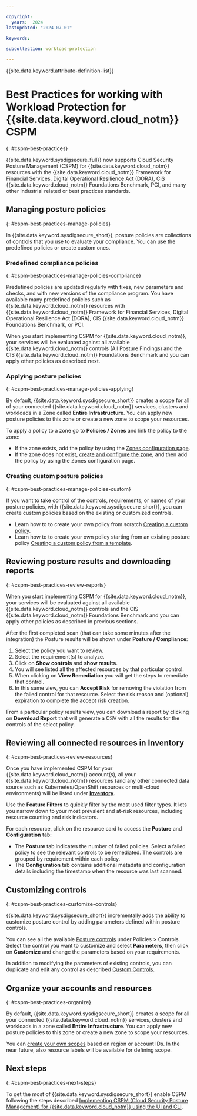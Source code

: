 ```yaml
---

copyright:
  years:  2024
lastupdated: "2024-07-01"

keywords:

subcollection: workload-protection

---
```


{{site.data.keyword.attribute-definition-list}}

# Best Practices for working with Workload Protection for {{site.data.keyword.cloud_notm}} CSPM
{: #cspm-best-practices}

{{site.data.keyword.sysdigsecure_full}} now supports Cloud Security Posture Management (CSPM) for {{site.data.keyword.cloud_notm}} resources with the {{site.data.keyword.cloud_notm}} Framework for Financial Services, Digital Operational Resilience Act (DORA), CIS {{site.data.keyword.cloud_notm}} Foundations Benchmark, PCI, and many other industrial related or best practices standards.

## Managing posture policies
{: #cspm-best-practices-manage-policies}

In {{site.data.keyword.sysdigsecure_short}}, posture policies are collections of controls that you use to evaluate your compliance. You can use the predefined policies or create custom ones. 

### Predefined compliance policies
{: #cspm-best-practices-manage-policies-compliance}

Predefined policies are updated regularly with fixes, new parameters and checks, and with new versions of the compliance program. You have available many predefined policies such as {{site.data.keyword.cloud_notm}} resources with {{site.data.keyword.cloud_notm}} Framework for Financial Services, Digital Operational Resilience Act (DORA), CIS {{site.data.keyword.cloud_notm}} Foundations Benchmark, or PCI.

When you start implementing CSPM for {{site.data.keyword.cloud_notm}}, your services will be evaluated against all available {{site.data.keyword.cloud_notm}} controls (All Posture Findings) and the CIS {{site.data.keyword.cloud_notm}} Foundations Benchmark and you can apply other policies as described next.

### Applying posture policies
{: #cspm-best-practices-manage-policies-applying}

By default, {{site.data.keyword.sysdigsecure_short}} creates a scope for all of your connected {{site.data.keyword.cloud_notm}} services, clusters and workloads in a Zone called **Entire Infrastructure**. You can apply new posture policies to this zone or create a new zone to scope your resources.

To apply a policy to a zone go to **Policies / Zones** and link the policy to the zone:
- If the zone exists, add the policy by using the [Zones configuration page](/docs/workload-protection?topic=workload-protection-zone-policy).
- If the zone does not exist, [create and configure the zone](/docs/workload-protection?topic=workload-protection-posture-zones), and then add the policy by using the Zones configuration page.

### Creating custom posture policies
{: #cspm-best-practices-manage-policies-custom}

If you want to take control of the controls, requirements, or names of your posture policies, with {{site.data.keyword.sysdigsecure_short}}, you can create custom policies based on the existing or customized controls. 

- Learn how to to create your own policy from scratch [Creating a custom policy](/docs/workload-protection?topic=workload-protection-posture-policy-create).
- Learn how to to create your own policy starting from an existing posture policy [Creating a custom policy from a template](/docs/workload-protection?topic=workload-protection-posture-policy-create-template).

## Reviewing posture results and downloading reports
{: #cspm-best-practices-review-reports}

When you start implementing CSPM for {{site.data.keyword.cloud_notm}}, your services will be evaluated against all available {{site.data.keyword.cloud_notm}} controls and the CIS {{site.data.keyword.cloud_notm}} Foundations Benchmark and you can apply other policies as described in previous sections.

After the first completed scan (that can take some minutes after the integration) the Posture results will be shown under **Posture / Compliance**:

1. Select the policy you want to review.
2. Select the requirement(s) to analyze.
3. Click on **Show controls** and **show results**.
4. You will see listed all the affected resources by that particular control.
5. When clicking on **View Remediation** you will get the steps to remediate that control. 
6. In this same view, you can **Accept Risk** for removing the violation from the failed control for that resource. Select the risk reason and (optional) expiration to complete the accept risk creation.

From a particular policy results view, you can download a report by clicking on **Download Report** that will generate a CSV with all the results for the controls of the select policy.

## Reviewing all connected resources in Inventory
{: #cspm-best-practices-review-resources}

Once you have implemented CSPM for your {{site.data.keyword.cloud_notm}} account(s), all your {{site.data.keyword.cloud_notm}} resources (and any other connected data source such as Kubernetes/OpenShift resources or multi-cloud environments) will be listed under [**Inventory**](/docs/workload-protection?topic=workload-protection-inventory).

Use the **Feature Filters** to quickly filter by the most used filter types. It lets you narrow down to your most prevalent and at-risk resources, including resource counting and risk indicators.

For each resource, click on the resource card to access the **Posture** and **Configuration** tab:
- The **Posture** tab indicates the number of failed policies. Select a failed policy to see the relevant controls to be remediated. The controls are grouped by requirement within each policy.
- The **Configuration** tab contains additional metadata and configuration details including the timestamp when the resource was last scanned.

## Customizing controls
{: #cspm-best-practices-customize-controls}

{{site.data.keyword.sysdigsecure_short}} incrementally adds the ability to customize posture control by adding parameters defined within posture controls.

You can see all the available [Posture controls](/docs/workload-protection?topic=workload-protection-posture-controls) under Policies > Controls. Select the control you want to customize and select **Parameters**, then click on **Customize** and change the parameters based on your requirements.

In addition to modifying the parameters of existing controls, you can duplicate and edit any control as described [Custom Controls](https://docs.sysdig.com/en/docs/sysdig-secure/policies/posture-policies/posture-controls/#custom-controls).

## Organize your accounts and resources
{: #cspm-best-practices-organize}

By default, {{site.data.keyword.sysdigsecure_short}} creates a scope for all your connected {{site.data.keyword.cloud_notm}} services, clusters and workloads in a zone called **Entire Infrastructure**. You can apply new posture policies to this zone or create a new zone to scope your resources.

You can [create your own scopes](https://cloud.ibm.com/docs/workload-protection?topic=workload-protection-posture-zones) based on region or account IDs. In the near future, also resource labels will be available for defining scope.

## Next steps
{: #cspm-best-practices-next-steps}

To get the most of {{site.data.keyword.sysdigsecure_short}} enable CSPM following the steps described [Implementing CSPM (Cloud Security Posture Management) for {{site.data.keyword.cloud_notm}} using the UI and CLI](/docs/workload-protection?topic=workload-protection-cspm-implement).
